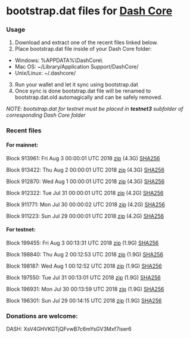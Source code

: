 # bootstrap.dat files for [Dash Core](https://www.dash.org)

### Usage

1. Download and extract one of the recent files linked below.
2. Place bootstrap.dat file inside of your Dash Core folder:
 - Windows: %APPDATA%\DashCore\
 - Mac OS: ~/Library/Application Support/DashCore/
 - Unix/Linux: ~/.dashcore/
3. Run your wallet and let it sync using bootstrap.dat
4. Once sync is done bootstrap.dat file will be renamed to bootstrap.dat.old automagically and can be safely removed.

_NOTE: bootstrap.dat for testnet must be placed in **testnet3** subfolder of corresponding Dash Core folder_

### Recent files

#### For mainnet:

Block 913961: Fri Aug  3 00:00:01 UTC 2018 [zip](https://dash-bootstrap.ams3.digitaloceanspaces.com/mainnet/2018-08-03/bootstrap.dat.zip) (4.3G) [SHA256](https://dash-bootstrap.ams3.digitaloceanspaces.com/mainnet/2018-08-03/sha256.txt)

Block 913422: Thu Aug  2 00:00:01 UTC 2018 [zip](https://dash-bootstrap.ams3.digitaloceanspaces.com/mainnet/2018-08-02/bootstrap.dat.zip) (4.3G) [SHA256](https://dash-bootstrap.ams3.digitaloceanspaces.com/mainnet/2018-08-02/sha256.txt)

Block 912870: Wed Aug  1 00:00:01 UTC 2018 [zip](https://dash-bootstrap.ams3.digitaloceanspaces.com/mainnet/2018-08-01/bootstrap.dat.zip) (4.3G) [SHA256](https://dash-bootstrap.ams3.digitaloceanspaces.com/mainnet/2018-08-01/sha256.txt)

Block 912322: Tue Jul 31 00:00:01 UTC 2018 [zip](https://dash-bootstrap.ams3.digitaloceanspaces.com/mainnet/2018-07-31/bootstrap.dat.zip) (4.2G) [SHA256](https://dash-bootstrap.ams3.digitaloceanspaces.com/mainnet/2018-07-31/sha256.txt)

Block 911771: Mon Jul 30 00:00:02 UTC 2018 [zip](https://dash-bootstrap.ams3.digitaloceanspaces.com/mainnet/2018-07-30/bootstrap.dat.zip) (4.2G) [SHA256](https://dash-bootstrap.ams3.digitaloceanspaces.com/mainnet/2018-07-30/sha256.txt)

Block 911223: Sun Jul 29 00:00:01 UTC 2018 [zip](https://dash-bootstrap.ams3.digitaloceanspaces.com/mainnet/2018-07-29/bootstrap.dat.zip) (4.2G) [SHA256](https://dash-bootstrap.ams3.digitaloceanspaces.com/mainnet/2018-07-29/sha256.txt)


#### For testnet:

Block 199455: Fri Aug  3 00:13:31 UTC 2018 [zip](https://dash-bootstrap.ams3.digitaloceanspaces.com/testnet/2018-08-03/bootstrap.dat.zip) (1.9G) [SHA256](https://dash-bootstrap.ams3.digitaloceanspaces.com/testnet/2018-08-03/sha256.txt)

Block 198840: Thu Aug  2 00:12:53 UTC 2018 [zip](https://dash-bootstrap.ams3.digitaloceanspaces.com/testnet/2018-08-02/bootstrap.dat.zip) (1.9G) [SHA256](https://dash-bootstrap.ams3.digitaloceanspaces.com/testnet/2018-08-02/sha256.txt)

Block 198187: Wed Aug  1 00:12:52 UTC 2018 [zip](https://dash-bootstrap.ams3.digitaloceanspaces.com/testnet/2018-08-01/bootstrap.dat.zip) (1.9G) [SHA256](https://dash-bootstrap.ams3.digitaloceanspaces.com/testnet/2018-08-01/sha256.txt)

Block 197550: Tue Jul 31 00:13:01 UTC 2018 [zip](https://dash-bootstrap.ams3.digitaloceanspaces.com/testnet/2018-07-31/bootstrap.dat.zip) (1.9G) [SHA256](https://dash-bootstrap.ams3.digitaloceanspaces.com/testnet/2018-07-31/sha256.txt)

Block 196931: Mon Jul 30 00:13:59 UTC 2018 [zip](https://dash-bootstrap.ams3.digitaloceanspaces.com/testnet/2018-07-30/bootstrap.dat.zip) (1.9G) [SHA256](https://dash-bootstrap.ams3.digitaloceanspaces.com/testnet/2018-07-30/sha256.txt)

Block 196301: Sun Jul 29 00:14:15 UTC 2018 [zip](https://dash-bootstrap.ams3.digitaloceanspaces.com/testnet/2018-07-29/bootstrap.dat.zip) (1.9G) [SHA256](https://dash-bootstrap.ams3.digitaloceanspaces.com/testnet/2018-07-29/sha256.txt)


### Donations are welcome:

DASH: XsV4GHVKGTjQFvwB7c6mYsGV3Mxf7iser6
